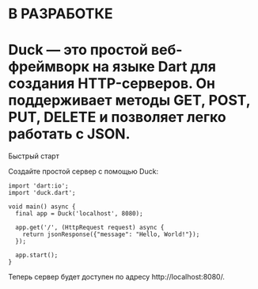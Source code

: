 <h1><h1>В РАЗРАБОТКЕ</h1></h1>

<h1>Duck — это простой веб-фреймворк на языке Dart для создания HTTP-серверов. Он поддерживает методы GET, POST, PUT, DELETE и позволяет легко работать с JSON.</h1>

Быстрый старт

Создайте простой сервер с помощью Duck:

```
import 'dart:io';
import 'duck.dart';

void main() async {
  final app = Duck('localhost', 8080);

  app.get('/', (HttpRequest request) async {
    return jsonResponse({"message": "Hello, World!"});
  });

  app.start();
}
```

Теперь сервер будет доступен по адресу http://localhost:8080/.

